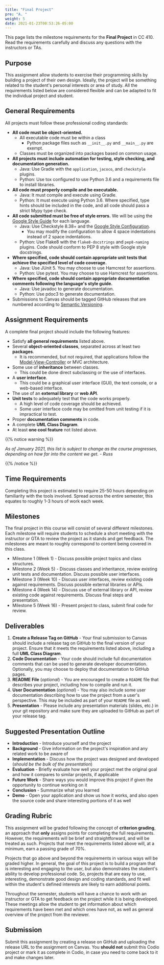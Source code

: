 ```yaml
---
title: "Final Project"
pre: "A. "
weight: 5
date: 2021-01-23T00:53:26-05:00
---
```


This page lists the milestone requirements for the **Final Project** in CC 410. Read the requirements carefully and discuss any questions with the instructors or TAs. 

## Purpose

This assignment allow students to exercise their programming skills by building a project of their own design. Ideally, the project will be something related to the student's personal interests or area of study. All the requirements listed below are considered flexible and can be adapted to fit the individual project and student. 

## General Requirements

All projects must follow these professional coding standards:

* **All code must be object-oriented.**
  * All executable code must be within a class
    * Python package files such as `__init__.py` and `__main__.py` are exempt.
  * Classes must be organized into packages based on common usage.
* **All projects must include automation for testing, style checking, and documentation generation.**
  * Java: Use Gradle with the `application`, `jacoco`, and `checkstyle` plugins.
  * Python: Use tox configured to use Python 3.6 and a requirements file to install libraries.
* **All code must properly compile and be executable.**
  * Java: It must compile and execute using Gradle.
  * Python: It must execute using Python 3.6. Where specified, type hints should be included in the code, and all code should pass a strict Mypy type check.
* **All code submitted must be free of style errors.** We will be using the [Google Style Guide](https://google.github.io/styleguide/) for each language. 
  * Java: Use Checkstyle 8.38+ and the [Google Style Configuration](https://raw.githubusercontent.com/checkstyle/checkstyle/checkstyle-8.38/src/main/resources/google_checks.xml). 
    * You may modify the configuration to allow 4 space indentations instead of 2 space indentations.
  * Python: Use Flake8 with the `flake8-docstrings` and `pep8-naming` plugins. Code should conform to PEP 8 style with Google style docstrings. 
* **Where specified, code should contain appropriate unit tests that achieve the specified level of code coverage.**
  * Java: Use JUnit 5. You may choose to use Hamcrest for assertions.
  * Python: Use pytest. You may choose to use Hamcrest for assertions.
* **Where specified, code should contain appropriate documentation comments following the language's style guide.**
  * Java: Use javadoc to generate documentation.
  * Python: Use pdoc3 to generate documentation.
* Submissions to Canvas should be tagged GitHub releases that are numbered according to [Semantic Versioning](https://semver.org/).

## Assignment Requirements

A complete final project should include the following features:

* Satisfy **all general requirements** listed above.
* Several **object-oriented classes**, separated across at least two **packages**.
  * It is recommended, but not required, that applications follow the [Model-View-Controller](https://en.wikipedia.org/wiki/Model%E2%80%93view%E2%80%93controller) or MVC architecture.
* Some use of **inheritance** between classes.
  * This could be done direct subclassing or the use of interfaces. 
* A **user interface**.
  * This could be a graphical user interface (GUI), the text console, or a web-based interface.
* The use of an **external library** or **web API**.
* **Unit tests** to adequately test that the code works properly.
  * A high level of code coverage should be achieved.
  * Some user interface code may be omitted from unit testing if it is impractical to test.
* Proper **documentation comments** in code.
* A complete **UML Class Diagram**.
* At least **one cool feature** not listed above.

{{% notice warning %}}

_As of January 2021, this list is subject to change as the course progresses, depending on how far into the content we get. - Russ_

{{% /notice %}}
  
## Time Requirements

Completing this project is estimated to require 25-50 hours depending on familiarity with the tools involved. Spread across the entire semester, this equates to roughly 1-3 hours of work each week. 

## Milestones

The final project in this course will consist of several different milestones. Each milestone will require students to schedule a short meeting with the instructor or GTA to review the project as it stands and get feedback. The milestones are meant to roughly correspond to content being covered in this class. 

* Milestone 1 (Week 1) - Discuss possible project topics and class structures.
* Milestone 2 (Week 5) - Discuss classes and inheritance, review existing unit tests and documentation. Discuss possible user interfaces.
* Milestone 3 (Week 10) - Discuss user interfaces, review existing code against requirements. Discuss possible external libraries or APIs.
* Milestone 4 (Week 14) - Discuss use of external library or API, review existing code against requirements. Discuss final steps and presentation.
* Milestone 5 (Week 16) - Present project to class, submit final code for review. 

## Deliverables

1. **Create a Release Tag on GitHub** - Your final submission to Canvas should include a release tag on GitHub to the final version of your project. Ensure that it meets the requirements listed above, including a full **UML Class Diagram**.
2. **Code Documentation** - Your code should include full documentation comments that can be used to generate developer documentation. Optionally, you may choose to deploy that documentation to GitHub pages. 
3. **README File** (_optional_) - You are encouraged to create a `README` file that describes your project, including how to compile and run it. 
4. **User Documentation** (_optional_) - You may also include some user documentation describing how to use the project from a user's perspective. This may be included as part of your `README` file as well.
5. **Presentation** - Please include any presentation materials (slides, etc.) in your git repository and make sure they are uploaded to GitHub as part of your release tag. 

## Suggested Presentation Outline

* **Introduction** - Introduce yourself and the project
* **Background** - Give information on the project's inspiration and any related work to be aware of
* **Implementation** - Discuss how the project was designed and developed (_should be the bulk of the presentation_)
* **Evaluation** - Briefly evaluate how well your project met the original goal and how it compares to similar projects, if applicable
* **Future Work** - Share ways you would improve this project if given the opportunity to continue working on it
* **Conclusion** - Summarize what you learned
* **Demo** - Open your application and show us how it works, and also open the source code and share interesting portions of it as well

## Grading Rubric

This assignment will be graded following the concept of **criterion grading**, an approach that **only** assigns points for completing the full requirements. However, the requirements will be brief and straightforward, and will be treated as such. Projects that meet the requirements listed above will, at a minimum, earn a passing grade of 70%. 

Projects that go above and beyond the requirements in various ways will be graded higher. In general, the goal of this project is to build a program that is interesting and engaging to the user, but also demonstrates the student's ability to develop professional code. So, projects that are easy to use, interesting, demonstrate good design and coding standards, and fit well within the student's defined interests are likely to earn additional points. 

Throughout the semester, students will have a chance to work with an instructor or GTA to get feedback on the project while it is being developed. These meetings allow the student to get information about which requirements have been met and which ones have not, as well as general overview of the project from the reviewer. 

## Submission

Submit this assignment by creating a release on GitHub and uploading the release URL to the assignment on Canvas. You **should not** submit this Codio project or mark it as complete in Codio, in case you need to come back to it and make changes later.